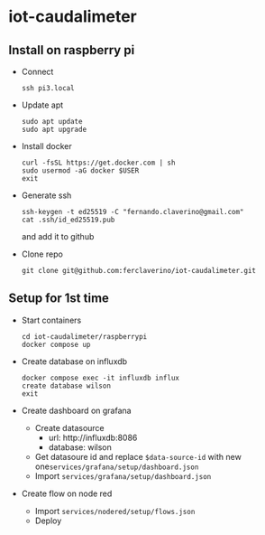 # iot-caudalimeter

## Install on raspberry pi

- Connect

  ```
  ssh pi3.local
  ```

- Update apt

  ```
  sudo apt update
  sudo apt upgrade
  ```

- Install docker

  ```
  curl -fsSL https://get.docker.com | sh
  sudo usermod -aG docker $USER
  exit
  ```

- Generate ssh

  ```
  ssh-keygen -t ed25519 -C "fernando.claverino@gmail.com"
  cat .ssh/id_ed25519.pub
  ```

  and add it to github

- Clone repo

  ```
  git clone git@github.com:ferclaverino/iot-caudalimeter.git
  ```

## Setup for 1st time

- Start containers

  ```
  cd iot-caudalimeter/raspberrypi
  docker compose up
  ```

- Create database on influxdb

  ```
  docker compose exec -it influxdb influx
  create database wilson
  exit
  ```

- Create dashboard on grafana

  - Create datasource
    - url: http://influxdb:8086
    - database: wilson
  - Get datasoure id and replace `$data-source-id` with new one`services/grafana/setup/dashboard.json`
  - Import `services/grafana/setup/dashboard.json`

- Create flow on node red
  - Import `services/nodered/setup/flows.json`
  - Deploy
